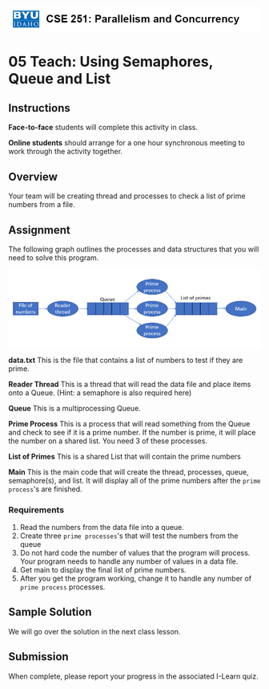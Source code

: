 ![](../site/banner.png)

# 05 Teach: Using Semaphores, Queue and List

## Instructions

**Face-to-face** students will complete this activity in class.

**Online students** should arrange for a one hour synchronous meeting to work through the activity together.

## Overview

Your team will be creating thread and processes to check a list of prime numbers from a file.

## Assignment

The following graph outlines the processes and data structures that you will need to solve this program.

![](team_graph.png)

**data.txt** This is the file that contains a list of numbers to test if they are prime.

**Reader Thread** This is a thread that will read the data file and place items onto a Queue. (Hint: a semaphore is also required here)

**Queue** This is a multiprocessing Queue.

**Prime Process** This is a process that will read something from the Queue and check to see if it is a prime number.  If the number is prime, it will place the number on a shared list.  You need 3 of these processes.

**List of Primes** This is a shared List that will contain the prime numbers

**Main** This is the main code that will create the thread, processes, queue, semaphore(s), and list.  It will display all of the prime numbers after the `prime process`'s are finished.


### Requirements

1. Read the numbers from the data file into a queue.
2. Create three `prime processes`'s that will test the numbers from the queue
3. Do not hard code the number of values that the program will process. Your program needs to handle any number of values in a data file.
4. Get main to display the final list of prime numbers.
5. After you get the program working, change it to handle any number of `prime process` processes.

## Sample Solution

We will go over the solution in the next class lesson.

## Submission

When complete, please report your progress in the associated I-Learn quiz.

